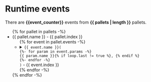 # Runtime events

There are **{{event_counter}}** events from **{{ pallets | length }}** pallets.

<ul>
{% for pallet in pallets -%}
<li>{{ pallet.name }} - {{ pallet.index }}
<ul>
{% for event in pallet.events -%}
<li>
<details>
<summary>
<code>{{ event.name }}(
{%- for param in event.params -%}
{{ param.name }}{% if loop.last != true %}, {% endif %} 
{%- endfor -%}
)</code> - {{ event.index }}</summary>
{{ event.documentation }}

```rust
{% for param in event.params -%}
{{ param.name }}: {{ param.type_name }}
{%- else -%}no args
{% endfor -%}
```

</details>
</li>
{% endfor -%}
</ul>
</li>
{% endfor -%}
</ul>